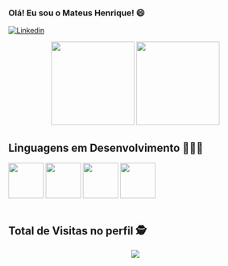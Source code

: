 ### Olá! Eu sou o Mateus Henrique! 😄

[![Linkedin](https://img.shields.io/badge/LinkedIn-4c4ce6?style=for-the-badge&logo=linkedin&logoColor=white
)](https://www.linkedin.com/in/mateus-henrique-sisan/)

<div align="center">
  <img height="165em" src="https://github-readme-stats.vercel.app/api?username=riqueteus&show_icons=true&theme=dracula&include_all_commits=true&count_private=true"/>
  <img height="165em" src="https://github-readme-stats.vercel.app/api/top-langs/?username=riqueteus&layout=compact&langs_count=6&theme=dracula"/>
</div>
    
## Linguagens em Desenvolvimento 👨🏽‍💻

<div aling= "center">
 
  <img src="https://cdn.jsdelivr.net/gh/devicons/devicon/icons/javascript/javascript-original.svg" width="70" />
  <img src="https://cdn.jsdelivr.net/gh/devicons/devicon/icons/react/react-original-wordmark.svg" width="70" />
  <img src="https://cdn.jsdelivr.net/gh/devicons/devicon/icons/nodejs/nodejs-plain.svg" width="70" />
  <img src="https://cdn.jsdelivr.net/gh/devicons/devicon/icons/ruby/ruby-plain-wordmark.svg" width="70" />

</div><br/>

 ## Total de Visitas no perfil :detective: <br>
 <p align="center"> 
   <img alingn="center" src="https://profile-counter.glitch.me/riqueteus/count.svg" />
 </p>
                                                                                                
                                                                              


